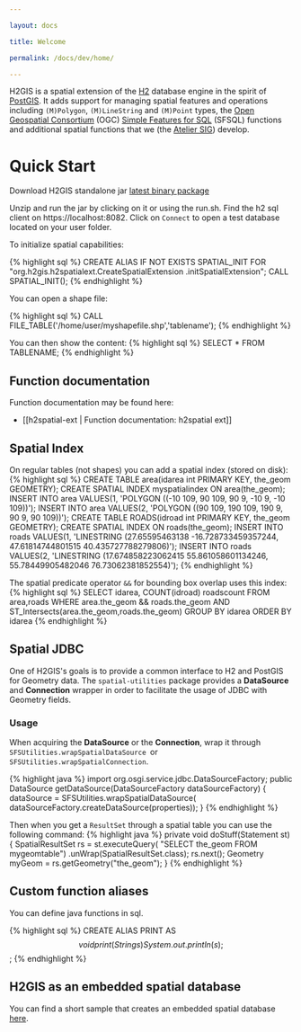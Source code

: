 ```yaml
---

layout: docs

title: Welcome

permalink: /docs/dev/home/

---
```


H2GIS is a spatial extension of the [H2](http://www.h2database.com/) database
engine in the spirit of [PostGIS](http://postgis.net/). It adds support for
managing spatial features and operations including `(M)Polygon`, `(M)LineString` and `(M)Point` types, the [Open
Geospatial Consortium](http://www.opengeospatial.org/) (OGC) [Simple Features
for SQL](http://www.opengeospatial.org/standards/sfs) (SFSQL) functions and
additional spatial functions that we (the [Atelier SIG](http://www.irstv.fr/))
develop. 

# Quick Start
Download H2GIS standalone jar [latest binary package](http://jenkins.orbisgis.org/job/H2GIS-Deploy/lastSuccessfulBuild/artifact/h2-dist/target/h2gis-standalone-bin.zip)

Unzip and run the jar by clicking on it or using the run.sh.
Find the h2 sql client on https://localhost:8082.
Click on `Connect` to open a test database located on your user folder.

To initialize spatial capabilities:

{% highlight sql %}
CREATE ALIAS IF NOT EXISTS SPATIAL_INIT FOR
    "org.h2gis.h2spatialext.CreateSpatialExtension
        .initSpatialExtension";
CALL SPATIAL_INIT();
{% endhighlight %}

You can open a shape file:

{% highlight sql %}
CALL FILE_TABLE('/home/user/myshapefile.shp','tablename');
{% endhighlight %}

You can then show the content:
{% highlight sql %}
SELECT * FROM TABLENAME;
{% endhighlight %}

## Function documentation

Function documentation may be found here:

* [[h2spatial-ext | Function documentation: h2spatial ext]]

## Spatial Index
On regular tables (not shapes) you can add a spatial index (stored on disk):
{% highlight sql %}
CREATE TABLE area(idarea int PRIMARY KEY, the_geom GEOMETRY);
CREATE SPATIAL INDEX myspatialindex ON area(the_geom);
INSERT INTO area VALUES(1, 'POLYGON ((-10 109, 90 109, 90 9, -10 9, -10 109))');
INSERT INTO area VALUES(2, 'POLYGON ((90 109, 190 109, 190 9, 90 9, 90 109))');
CREATE TABLE ROADS(idroad int PRIMARY KEY, the_geom GEOMETRY);
CREATE SPATIAL INDEX ON roads(the_geom);
INSERT INTO roads VALUES(1, 'LINESTRING (27.65595463138 -16.728733459357244, 47.61814744801515 40.435727788279806)');
INSERT INTO roads VALUES(2, 'LINESTRING (17.674858223062415 55.861058601134246, 55.78449905482046 76.73062381852554)');
{% endhighlight %}

The spatial predicate operator `&&` for bounding box overlap uses this index:
{% highlight sql %}
SELECT idarea, COUNT(idroad) roadscount
    FROM area,roads
    WHERE area.the_geom && roads.the_geom
    AND ST_Intersects(area.the_geom,roads.the_geom)
    GROUP BY idarea
    ORDER BY idarea
{% endhighlight %}

## Spatial JDBC

One of H2GIS's goals is to provide a common interface to H2 and PostGIS for Geometry data. The `spatial-utilities` package provides a **DataSource** and **Connection** wrapper in order to facilitate the usage of JDBC with Geometry fields.

### Usage

When acquiring the **DataSource** or the **Connection**, wrap it through `SFSUtilities.wrapSpatialDataSource `or `SFSUtilities.wrapSpatialConnection`.

{% highlight java %}
import org.osgi.service.jdbc.DataSourceFactory;
public DataSource getDataSource(DataSourceFactory dataSourceFactory) {
    dataSource = SFSUtilities.wrapSpatialDataSource(
        dataSourceFactory.createDataSource(properties));
}
{% endhighlight %}

Then when you get a `ResultSet` through a spatial table you can use the following command:
{% highlight java %}
private void doStuff(Statement st) {
    SpatialResultSet rs = st.executeQuery(
        "SELECT the_geom FROM mygeomtable")
            .unWrap(SpatialResultSet.class);
    rs.next();
    Geometry myGeom = rs.getGeometry("the_geom");
}
{% endhighlight %}

## Custom function aliases

You can define java functions in sql.

{% highlight sql %}
CREATE ALIAS PRINT AS $$ void print(String s) { System.out.println(s); } $$;
{% endhighlight %}

## H2GIS as an embedded spatial database

You can find a short sample that creates an embedded spatial database
[here](https://github.com/irstv/orbisgis-samples/tree/master/demoh2gis).
